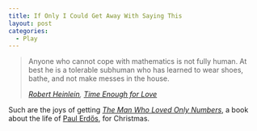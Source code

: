 ```yaml
---
title: If Only I Could Get Away With Saying This
layout: post
categories:
  - Play
---
```

> Anyone who cannot cope with mathematics is not fully human. At best he is a tolerable subhuman who has learned to wear shoes, bathe, and not make messes in the house.
> 
> <p class="cite">
>   <cite><a href="http://en.wikipedia.org/wiki/Robert_A._Heinlein">Robert Heinlein</a>, <em><a href="http://en.wikipedia.org/wiki/Time_Enough_for_Love">Time Enough for Love</a></em></cite>
> </p>

Such are the joys of getting _[The Man Who Loved Only Numbers](http://en.wikipedia.org/wiki/The_Man_Who_Loved_Only_Numbers)_, a book about the life of [Paul Erdős](http://en.wikipedia.org/wiki/Paul_Erdős), for Christmas.